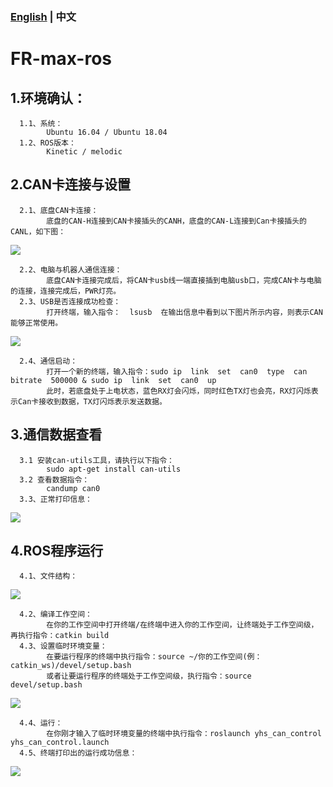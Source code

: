 ### [English](README.md) | 中文

# FR-max-ros

## 1.环境确认：
      1.1、系统：
            Ubuntu 16.04 / Ubuntu 18.04
      1.2、ROS版本：
            Kinetic / melodic

## 2.CAN卡连接与设置
      2.1、底盘CAN卡连接：
            底盘的CAN-H连接到CAN卡接插头的CANH，底盘的CAN-L连接到Can卡接插头的CANL，如下图：
            
![](https://github.com/leej-j/FR-max-ros/blob/main/images/CAN_Connection.png?raw=true)  

      2.2、电脑与机器人通信连接：
            底盘CAN卡连接完成后，将CAN卡usb线一端直接插到电脑usb口，完成CAN卡与电脑的连接，连接完成后，PWR灯亮。
      2.3、USB是否连接成功检查：
            打开终端，输入指令：  lsusb  在输出信息中看到以下图片所示内容，则表示CAN能够正常使用。
            
![](https://github.com/leej-j/FR-max-ros/blob/main/images/terminal_state.png?raw=true)  

      2.4、通信启动：
            打开一个新的终端，输入指令：sudo ip  link  set  can0  type  can  bitrate  500000 & sudo ip  link  set  can0  up
            此时，若底盘处于上电状态，蓝色RX灯会闪烁，同时红色TX灯也会亮，RX灯闪烁表示Can卡接收到数据，TX灯闪烁表示发送数据。

## 3.通信数据查看
      3.1 安装can-utils工具，请执行以下指令：
            sudo apt-get install can-utils
      3.2 查看数据指令：
            candump can0
      3.3、正常打印信息：
      
![](https://github.com/leej-j/FR-max-ros/blob/main/images/candump_print.png?raw=true) 

## 4.ROS程序运行
      4.1、文件结构：
      
![](https://github.com/leej-j/FR-max-ros/blob/main/images/doc_tree.png?raw=true) 

      4.2、编译工作空间：
            在你的工作空间中打开终端/在终端中进入你的工作空间，让终端处于工作空间级，再执行指令：catkin build
      4.3、设置临时环境变量：
            在要运行程序的终端中执行指令：source ~/你的工作空间(例：catkin_ws)/devel/setup.bash
            或者让要运行程序的终端处于工作空间级，执行指令：source devel/setup.bash
            
![](https://github.com/leej-j/FR-max-ros/blob/main/images/source.png?raw=true)

      4.4、运行：
            在你刚才输入了临时环境变量的终端中执行指令：roslaunch yhs_can_control yhs_can_control.launch
      4.5、终端打印出的运行成功信息：

![](https://github.com/leej-j/FR-max-ros/blob/main/images/node_print.png?raw=true)  



      
      
      
